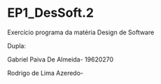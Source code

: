 # EP1_DesSoft.2
Exercício programa da matéria Design de Software

Dupla:

Gabriel Paiva De Almeida-  19620270

Rodrigo de Lima Azeredo-
